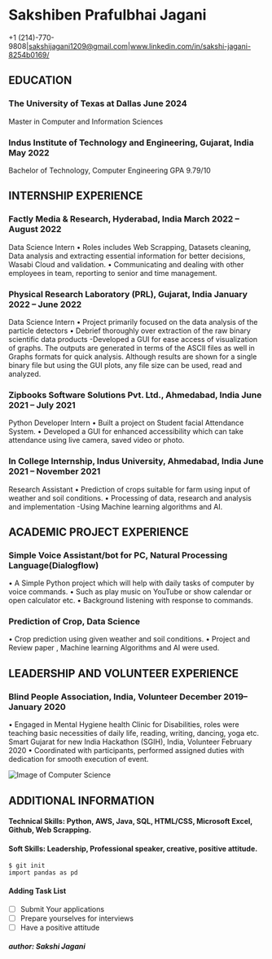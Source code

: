 # Sakshiben Prafulbhai Jagani
+1 (214)-770-9808|sakshijagani1209@gmail.com|www.linkedin.com/in/sakshi-jagani-8254b0169/

## EDUCATION 
### The University of Texas at Dallas	June 2024
Master in Computer and Information Sciences	

### Indus Institute of Technology and Engineering, Gujarat, India	May 2022
Bachelor of Technology, Computer Engineering	GPA 9.79/10

## INTERNSHIP EXPERIENCE
### Factly Media & Research, Hyderabad, India	March 2022 – August 2022
Data Science Intern
•	Roles includes Web Scrapping, Datasets cleaning, Data analysis and extracting essential information for better decisions, Wasabi Cloud and validation.
•	Communicating and dealing with other employees in team, reporting to senior and time management.

### Physical Research Laboratory (PRL), Gujarat, India	January 2022 – June 2022
Data Science Intern
•	Project primarily focused on the data analysis of the particle detectors
•	Debrief thoroughly over extraction of the raw binary scientific data products -Developed a GUI for ease access of visualization of graphs. The outputs are generated in terms of the ASCII files as well in Graphs formats for quick analysis. Although results are shown for a single binary file but using the GUI plots, any file size can be used, read and analyzed.
### Zipbooks Software Solutions Pvt. Ltd., Ahmedabad, India	June 2021 – July 2021
Python Developer Intern
•	Built a project on Student facial Attendance System.
•	Developed a GUI for enhanced accessibility which can take attendance using live camera, saved video or photo.

### In College Internship, Indus University, Ahmedabad, India	June 2021 – November 2021
Research Assistant
•	Prediction of crops suitable for farm using input of weather and soil conditions.
•	Processing of data, research and analysis and implementation -Using Machine learning algorithms and AI.

## ACADEMIC PROJECT EXPERIENCE
### Simple Voice Assistant/bot for PC, Natural Processing Language(Dialogflow)	
•	A Simple Python project which will help with daily tasks of computer by voice commands.
•	Such as play music on YouTube or show calendar or open calculator etc.
•	Background listening with response to commands.
### Prediction of Crop, Data Science	
•	Crop prediction using given weather and soil conditions.
•	Project and Review paper , Machine learning Algorithms and AI were used.

## LEADERSHIP AND VOLUNTEER EXPERIENCE 
### Blind People Association, India, Volunteer	December 2019– January 2020
•	 Engaged in Mental Hygiene health Clinic for Disabilities, roles were teaching basic necessities of daily life, reading, writing, dancing, yoga etc.
Smart Gujarat for new India Hackathon (SGIH), India, Volunteer	February 2020
•	 Coordinated with participants, performed assigned duties with dedication for smooth execution of event. 

![Image of Computer Science](https://crc.losrios.edu//crc/main/img/page-assets/Share-Social-1200x630/cac/business-and-computer-science-social.png)

## ADDITIONAL INFORMATION 
#### Technical Skills: Python, AWS, Java, SQL, HTML/CSS, Microsoft Excel, Github, Web Scrapping. 
#### Soft Skills: Leadership, Professional speaker, creative, positive attitude.



```
$ git init
import pandas as pd
```
#### Adding Task List
- [ ] Submit Your applications
- [ ] Prepare yourselves for interviews
- [ ] Have a positive attitude

##### author: Sakshi Jagani
